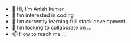 - 👋 Hi, I’m Anish kumar
- 👀 I’m interested in coding
- 🌱 I’m currently learning full stack development
- 💞️ I’m looking to collaborate on ...
- 📫 How to reach me ...

<!---
anishks22/anishks22 is a ✨ special ✨ repository because its `README.md` (this file) appears on your GitHub profile.
You can click the Preview link to take a look at your changes.
--->

